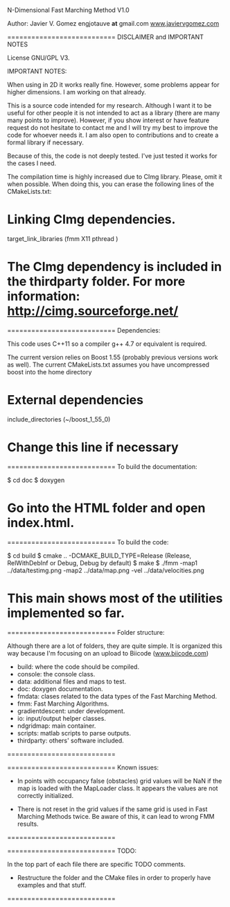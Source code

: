 N-Dimensional Fast Marching Method V1.0

Author: Javier V. Gomez engjotauve __at__ gmail.com
	www.javiervgomez.com


===========================
DISCLAIMER and IMPORTANT NOTES

License GNU/GPL V3.

IMPORTANT NOTES:

When using in 2D it works really fine. However, some problems appear for higher dimensions. I am working on that already.

This is a source code intended for my research. Although I want it to be useful for other people it is not intended to act as a library (there are many many points to improve). However, if you show interest or have feature request do not hesitate to contact me and I will try my best to improve the code for whoever needs it. I am also open to contributions and to create a formal library if necessary.

Because of this, the code is not deeply tested. I've just tested it works for the cases I need.

The compilation time is highly increased due to CImg library. Please, omit it when possible. When doing this, you can erase the following lines of the CMakeLists.txt:

# Linking CImg dependencies.
target_link_libraries (fmm X11 pthread ) 

The CImg dependency is included in the thirdparty folder. For more information:
http://cimg.sourceforge.net/
===========================

===========================
Dependencies:

This code uses C++11 so a compiler g++ 4.7 or equivalent is required.

The current version relies on Boost 1.55 (probably previous versions work as well). The current CMakeLists.txt assumes you have uncompressed boost into the home directory

# External dependencies
include_directories (~/boost_1_55_0)

Change this line if necessary
===========================

===========================
To build the documentation:

$ cd doc
$ doxygen

Go into the HTML folder and open index.html.
===========================

===========================
To build the code:

$ cd build
$ cmake .. -DCMAKE_BUILD_TYPE=Release (Release, RelWithDebInf or Debug, Debug by default)
$ make
$ ./fmm -map1 ../data/testimg.png -map2 ../data/map.png -vel ../data/velocities.png

This main shows most of the utilities implemented so far.
===========================


===========================
Folder structure:

Although there are a lot of folders, they are quite simple. It is organized this way because I'm focusing on an upload to Biicode (www.biicode.com)

+ build: where the code should be compiled.
+ console: the console class.
+ data: additional files and maps to test.
+ doc: doxygen documentation.
+ fmdata: clases related to the data types of the Fast Marching Method.
+ fmm: Fast Marching Algorithms.
+ gradientdescent: under development.
+ io: input/output helper classes.
+ ndgridmap: main container.
+ scripts: matlab scripts to parse outputs.
+ thirdparty: others' software included.

===========================


===========================
Known issues:

- In points with occupancy false (obstacles) grid values will be NaN if the map is loaded with the MapLoader class. It appears the values are not correctly initialized.

- There is not reset in the grid values if the same grid is used in Fast Marching Methods twice. Be aware of this, it can lead to wrong FMM results.

===========================



===========================
TODO:

In the top part of each file there are specific TODO comments.

- Restructure the folder and the CMake files in order to properly have examples and that stuff.

===========================





